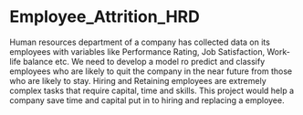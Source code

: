 # Employee_Attrition_HRD
Human resources department of a company has collected data on its employees with variables like Performance Rating, Job Satisfaction, Work-life balance etc. We need to develop a model ro predict and classify employees who are likely to quit the company in the near future from those who are likely to stay.  Hiring and Retaining employees are extremely complex tasks that require capital, time and skills.  This project would help a company save time and capital put in to hiring and replacing a employee.
